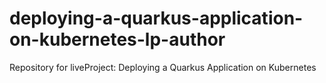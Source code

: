 # deploying-a-quarkus-application-on-kubernetes-lp-author
Repository for liveProject: Deploying a Quarkus Application on Kubernetes
